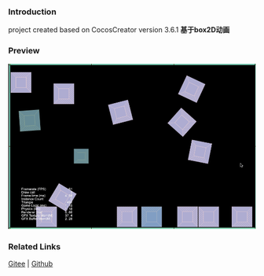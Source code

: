 ### Introduction

project created based on CocosCreator version 3.6.1 **基于box2D动画** 

### Preview
![image](../../../gif/202211/2022110331.gif)

### Related Links
[Gitee](https://gitee.com/mirrors_cocos-creator/cocos-example-physics/tree/v3.x/2d/box2d/assets/cases/example) | [Github](https://github.com/cocos/cocos-example-physics/tree/v3.x/2d/box2d/assets/cases/example)
